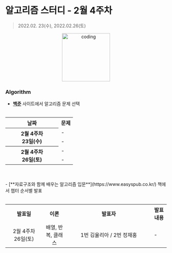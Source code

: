 # 알고리즘 스터디 - 2월 4주차

> 2022.02. 23(수), 2022.02.26(토)

<p align="center">
  <img src="https://user-images.githubusercontent.com/66001046/152260938-51b1334f-297f-4092-8f37-f02dc9cd3a07.png" alt="coding" width="150px" />
</p>



### Algorithm

- [**백준**](https://www.acmicpc.net/) 사이트에서 알고리즘 문제 선택<br><br>
<table>
	<tr>
		<th align="center">날짜</th>
		<th align="center">문제</th>
	</tr>
	<tr>
		<th rowspan="2" align="center" width="150px">
		2월 4주차<br>23일(수)
		</th>
		<td> - </td>
	</tr>
	<tr>
		<td> - </td>
	</tr>
	<tr>
		<th rowspan="2" align="center" width="150px">
		2월 4주차<br>26일(토)
		</th>
		<td>-</td>
	</tr>
	<tr>
		<td>-</td>
	</tr>
</table>
<br><br>
- [**자료구조와 함께 배우는 알고리즘 입문**](https://www.easyspub.co.kr/) 책에서 챕터 순서별 발표<br><br>
<table>
	<tr>
		<th>발표일</th>
		<th>이론</th>
		<th width="250px">발표자</th>
		<th>발표내용</th>
	</tr>
	<tr>
		<td align="center" width="100px">2월 4주차<br>26일(토)</td>
		<td align="center">배열, 반복, 클래스</td>
		<td align="center">1번 김율리아 / 2번 정재홍</td>
		<td>-</td>
</table>

